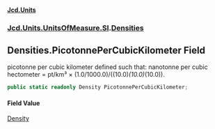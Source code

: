 #### [Jcd.Units](index.md 'index')
### [Jcd.Units.UnitsOfMeasure.SI](Jcd.Units.UnitsOfMeasure.SI.md 'Jcd.Units.UnitsOfMeasure.SI').[Densities](Densities.md 'Jcd.Units.UnitsOfMeasure.SI.Densities')

## Densities.PicotonnePerCubicKilometer Field

picotonne per cubic kilometer defined such that: nanotonne per cubic hectometer = pt/km³ ×
(1.0/1000.0)/((10.0)*(10.0)*(10.0)).

```csharp
public static readonly Density PicotonnePerCubicKilometer;
```

#### Field Value
[Density](Density.md 'Jcd.Units.UnitTypes.Density')